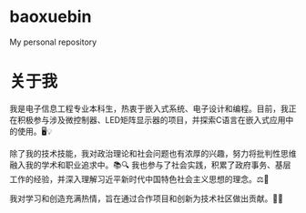 # baoxuebin
My personal repository
# 关于我

我是电子信息工程专业本科生，热衷于嵌入式系统、电子设计和编程。目前，我正在积极参与涉及微控制器、LED矩阵显示器的项目，并探索C语言在嵌入式应用中的使用。🖥️💡

除了我的技术技能，我对政治理论和社会问题也有浓厚的兴趣，努力将批判性思维融入我的学术和职业追求中。📚🔍 我也参与了社会实践，积累了政府事务、基层工作的经验，并深入理解习近平新时代中国特色社会主义思想的理念。⚖️💬

我对学习和创造充满热情，旨在通过合作项目和创新为技术社区做出贡献。🚀🤝
